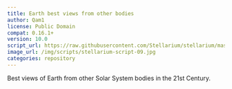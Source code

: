 ```yaml
---
title: Earth best views from other bodies
author: Qam1
license: Public Domain
compat: 0.16.1+
version: 10.0
script_url: https://raw.githubusercontent.com/Stellarium/stellarium/master/scripts/earth_1.ssc
image_url: /img/scripts/stellarium-script-09.jpg
categories: repository
---
```

Best views of Earth from other Solar System bodies in the 21st Century.